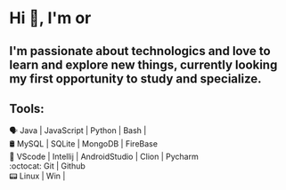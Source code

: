 <h1 align="left">Hi 👋, I'm or</h1>

## I'm passionate about technologics and love to learn and explore new things, currently looking my first opportunity to study and specialize.


## Tools:
🗣 Java | JavaScript | Python | Bash | <br />
🛢️ MySQL | SQLite | MongoDB | FireBase <br />
🎲 VScode | Intellij | AndroidStudio | Clion | Pycharm <br />
:octocat: Git | Github <br />
📟 Linux | Win |
